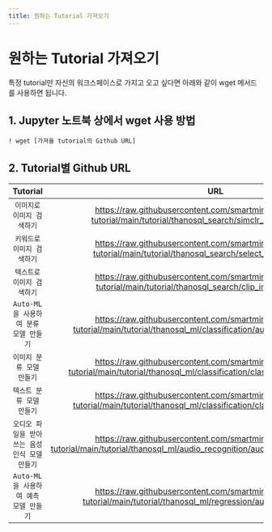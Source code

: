 ```yaml
---
title: 원하는 Tutorial 가져오기
---
```


# __원하는 Tutorial 가져오기__ 

특정 tutorial만 자신의 워크스페이스로 가지고 오고 싶다면 아래와 같이 wget 메서드를 사용하면 됩니다. 

## __1. Jupyter 노트북 상에서 wget 사용 방법__

```
! wget [가져올 tutorial의 Github URL]
```
## __2. Tutorial별 Github URL__

| Tutorial      | URL                          |
| :---------: | :----------------------------------: |
| `이미지로 이미지 검색하기`       | https://raw.githubusercontent.com/smartmind-team/thanosql-tutorial/main/tutorial/thanosql_search/simclr_image_search.ipynb  |
| `키워드로 이미지 검색하기`       | https://raw.githubusercontent.com/smartmind-team/thanosql-tutorial/main/tutorial/thanosql_search/select_image_query.ipynb |
| `텍스트로 이미지 검색하기`    | https://raw.githubusercontent.com/smartmind-team/thanosql-tutorial/main/tutorial/thanosql_search/clip_image_search.ipynb |
| `Auto-ML을 사용하여 분류 모델 만들기`    | https://raw.githubusercontent.com/smartmind-team/thanosql-tutorial/main/tutorial/thanosql_ml/classification/automl_classification.ipynb |
| `이미지 분류 모델 만들기`    | https://raw.githubusercontent.com/smartmind-team/thanosql-tutorial/main/tutorial/thanosql_ml/classification/classification_convnext.ipynb |
| `텍스트 분류 모델 만들기`    | https://raw.githubusercontent.com/smartmind-team/thanosql-tutorial/main/tutorial/thanosql_ml/classification/classification_electra.ipynb |
| `오디오 파일을 받아쓰는 음성 인식 모델 만들기`    | https://raw.githubusercontent.com/smartmind-team/thanosql-tutorial/main/tutorial/thanosql_ml/audio_recognition/audio_recognition_wav2vec.ipynb |
| `Auto-ML을 사용하여 예측 모델 만들기`    | https://raw.githubusercontent.com/smartmind-team/thanosql-tutorial/main/tutorial/thanosql_ml/regression/automl_regression.ipynb |
